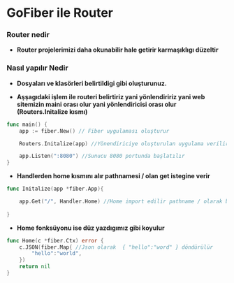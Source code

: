 # GoFiber ile Router 
### Router nedir
-  **Router projelerimizi daha okunabilir hale getirir karmaşıklıgı düzeltir**

### Nasıl yapılır Nedir 

- **Dosyaları  ve klasörleri belirtildigi gibi oluşturunuz.**

- **Aşşagıdaki işlem ile routeri belirtiriz yani yönlendiririz yani web sitemizin maini orası olur yani yönlendiricisi orası olur (Routers.Initalize kısmı)**

```go
func main() {
	app := fiber.New() // Fiber uygulaması oluşturur

	Routers.Initalize(app) //Yönendiriciye oluşturulan uygulama verilir

	app.Listen(":8080") //Sunucu 8080 portunda başlatılır 
}
```

- **Handlerden home kısmını alır pathnamesi / olan get istegine verir**
```go
func Initalize(app *fiber.App){

    app.Get("/", Handler.Home) //Home import edilir pathname / olarak belirlenir 
	
}
```
- **Home fonksüyonu ise düz yazdıgımız gibi koyulur**
```go
func Home(c *fiber.Ctx) error {
	c.JSON(fiber.Map{ //Json olarak  { "hello":"word" } döndürülür
		"hello":"world",
	})
	return nil
}
```

